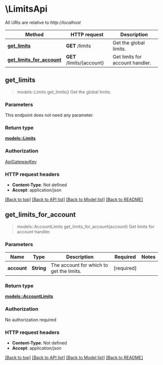 # \LimitsApi

All URIs are relative to *http://localhost*

Method | HTTP request | Description
------------- | ------------- | -------------
[**get_limits**](LimitsApi.md#get_limits) | **GET** /limits | Get the global limits.
[**get_limits_for_account**](LimitsApi.md#get_limits_for_account) | **GET** /limits/{account} | Get limits for account handler.



## get_limits

> models::Limits get_limits()
Get the global limits.

### Parameters

This endpoint does not need any parameter.

### Return type

[**models::Limits**](Limits.md)

### Authorization

[ApiGatewayKey](../README.md#ApiGatewayKey)

### HTTP request headers

- **Content-Type**: Not defined
- **Accept**: application/json

[[Back to top]](#) [[Back to API list]](../README.md#documentation-for-api-endpoints) [[Back to Model list]](../README.md#documentation-for-models) [[Back to README]](../README.md)


## get_limits_for_account

> models::AccountLimits get_limits_for_account(account)
Get limits for account handler.

### Parameters


Name | Type | Description  | Required | Notes
------------- | ------------- | ------------- | ------------- | -------------
**account** | **String** | The account for which to get the limits. | [required] |

### Return type

[**models::AccountLimits**](AccountLimits.md)

### Authorization

No authorization required

### HTTP request headers

- **Content-Type**: Not defined
- **Accept**: application/json

[[Back to top]](#) [[Back to API list]](../README.md#documentation-for-api-endpoints) [[Back to Model list]](../README.md#documentation-for-models) [[Back to README]](../README.md)

